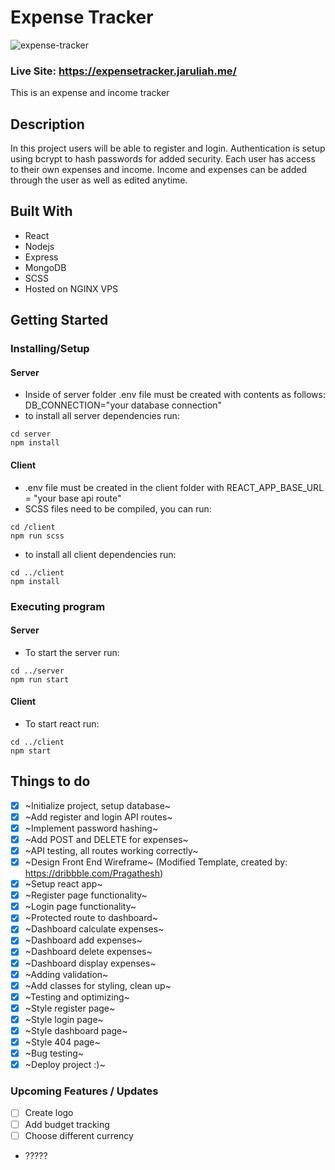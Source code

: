 # Expense Tracker
![expense-tracker](https://user-images.githubusercontent.com/71105258/144943964-b5331125-6165-4b28-8ac2-7e2e3504c8c0.gif)

### Live Site: https://expensetracker.jaruliah.me/

This is an expense and income tracker

## Description

In this project users will be able to register and login. Authentication is setup using bcrypt to hash passwords for added security. Each user has access to their own expenses and income. Income and expenses can be added through the user as well as edited anytime.

## Built With
- React
- Nodejs
- Express
- MongoDB
- SCSS
- Hosted on NGINX VPS

## Getting Started

### Installing/Setup
#### Server 
* Inside of server folder .env file must be created with contents as follows: DB_CONNECTION="your database connection"
* to install all server dependencies run:
```
cd server
npm install
```
#### Client
* .env file must be created in the client folder with REACT_APP_BASE_URL = "your base api route"
* SCSS files need to be compiled, you can run:
```
cd /client
npm run scss
```
* to install all client dependencies run:
```
cd ../client
npm install
```


### Executing program
#### Server

* To start the server run:

```
cd ../server
npm run start
```

#### Client
* To start react run:

```
cd ../client
npm start
```

## Things to do

- [x] ~Initialize project, setup database~
- [x] ~Add register and login API routes~
- [x] ~Implement password hashing~
- [x] ~Add POST and DELETE for expenses~
- [x] ~API testing, all routes working correctly~
- [x] ~Design Front End Wireframe~ (Modified Template, created by: https://dribbble.com/Pragathesh)
- [x] ~Setup react app~
- [x] ~Register page functionality~
- [x] ~Login page functionality~
- [x] ~Protected route to dashboard~
- [x] ~Dashboard calculate expenses~
- [x] ~Dashboard add expenses~
- [x] ~Dashboard delete expenses~
- [x] ~Dashboard display expenses~
- [x] ~Adding validation~
- [x] ~Add classes for styling, clean up~
- [x] ~Testing and optimizing~
- [x] ~Style register page~
- [x] ~Style login page~
- [x] ~Style dashboard page~
- [x] ~Style 404 page~
- [x] ~Bug testing~
- [x] ~Deploy project :)~
### Upcoming Features / Updates
- [ ] Create logo
- [ ] Add budget tracking
- [ ] Choose different currency
-  ?????



